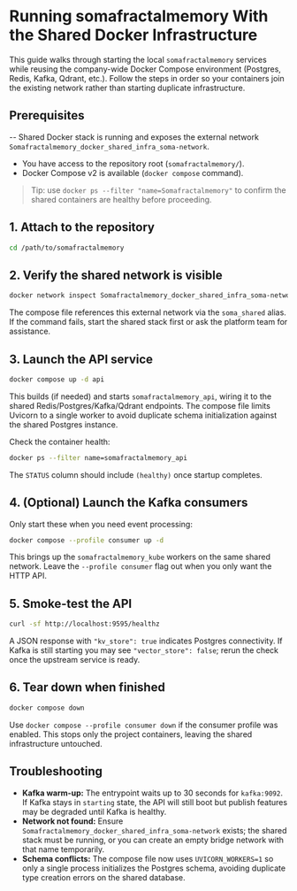 # Running somafractalmemory With the Shared Docker Infrastructure

This guide walks through starting the local `somafractalmemory` services while reusing the company-wide Docker Compose environment (Postgres, Redis, Kafka, Qdrant, etc.). Follow the steps in order so your containers join the existing network rather than starting duplicate infrastructure.

## Prerequisites
-- Shared Docker stack is running and exposes the external network `Somafractalmemory_docker_shared_infra_soma-network`.
- You have access to the repository root (`somafractalmemory/`).
- Docker Compose v2 is available (`docker compose` command).

> Tip: use `docker ps --filter "name=Somafractalmemory"` to confirm the shared containers are healthy before proceeding.

## 1. Attach to the repository
```bash
cd /path/to/somafractalmemory
```

## 2. Verify the shared network is visible
```bash
docker network inspect Somafractalmemory_docker_shared_infra_soma-network >/dev/null
```
The compose file references this external network via the `soma_shared` alias. If the command fails, start the shared stack first or ask the platform team for assistance.

## 3. Launch the API service
```bash
docker compose up -d api
```
This builds (if needed) and starts `somafractalmemory_api`, wiring it to the shared Redis/Postgres/Kafka/Qdrant endpoints. The compose file limits Uvicorn to a single worker to avoid duplicate schema initialization against the shared Postgres instance.

Check the container health:
```bash
docker ps --filter name=somafractalmemory_api
```
The `STATUS` column should include `(healthy)` once startup completes.

## 4. (Optional) Launch the Kafka consumers
Only start these when you need event processing:
```bash
docker compose --profile consumer up -d
```
This brings up the `somafractalmemory_kube` workers on the same shared network. Leave the `--profile consumer` flag out when you only want the HTTP API.

## 5. Smoke-test the API
```bash
curl -sf http://localhost:9595/healthz
```
A JSON response with `"kv_store": true` indicates Postgres connectivity. If Kafka is still starting you may see `"vector_store": false`; rerun the check once the upstream service is ready.

## 6. Tear down when finished
```bash
docker compose down
```
Use `docker compose --profile consumer down` if the consumer profile was enabled. This stops only the project containers, leaving the shared infrastructure untouched.

## Troubleshooting
- **Kafka warm-up:** The entrypoint waits up to 30 seconds for `kafka:9092`. If Kafka stays in `starting` state, the API will still boot but publish features may be degraded until Kafka is healthy.
- **Network not found:** Ensure `Somafractalmemory_docker_shared_infra_soma-network` exists; the shared stack must be running, or you can create an empty bridge network with that name temporarily.
- **Schema conflicts:** The compose file now uses `UVICORN_WORKERS=1` so only a single process initializes the Postgres schema, avoiding duplicate type creation errors on the shared database.
